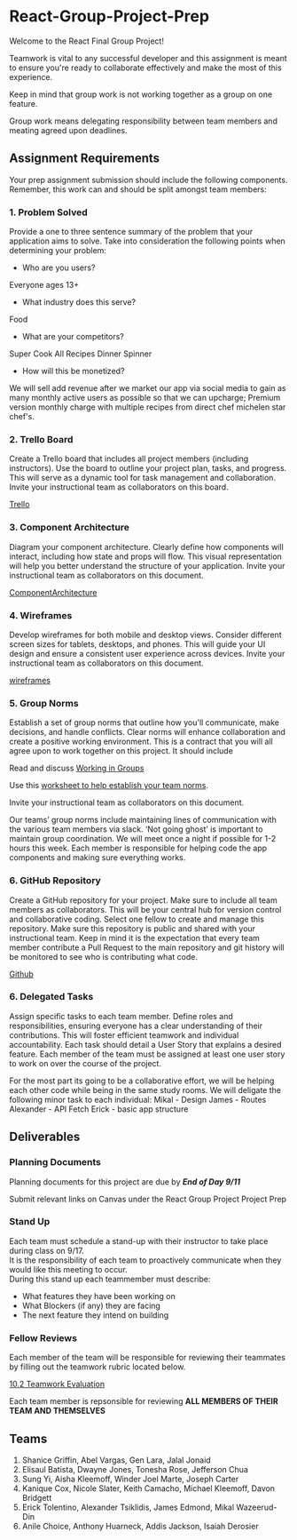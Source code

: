 # React-Group-Project-Prep

Welcome to the React Final Group Project! 
 
Teamwork is vital to any successful developer and this assignment is meant to ensure you're ready to collaborate effectively and make the most of this experience.  

Keep in mind that group work is not working together as a group on one feature.  

Group work means delegating responsibility between team members and meating agreed upon deadlines.  

## Assignment Requirements

Your prep assignment submission should include the following components.  Remember, this work can and should be split amongst team members:
### 1. Problem Solved
Provide a one to three sentence summary of the problem that your application aims to solve. Take into consideration the following points when determining your problem:
 * Who are you users? 

 Everyone ages 13+

 * What industry does this serve?

 Food

 * What are your competitors?

 Super Cook
 All Recipes Dinner Spinner

 * How will this be monetized?

 We will sell add revenue after we market our app via social media to gain as many monthly active users as possible so that we can upcharge;
 Premium version monthly charge with multiple recipes from direct chef michelen star chef's.

### 2. Trello Board
Create a Trello board that includes all project members (including instructors). Use the board to outline your project plan, tasks, and progress. This will serve as a dynamic tool for task management and collaboration.  Invite your instructional team as collaborators on this board.

[Trello](https://trello.com/b/zqt3LP9d/reverse-recipe-team)

### 3. Component Architecture
Diagram your component architecture. Clearly define how components will interact, including how state and props will flow. This visual representation will help you better understand the structure of your application.  Invite your instructional team as collaborators on this document.

[ComponentArchitecture](https://www.canva.com/design/DAFuLh8mXEE/pqvcZtVYBE5HaFpLTRetDQ/edit?ui=eyJHIjp7fX0)

### 4. Wireframes
Develop wireframes for both mobile and desktop views. Consider different screen sizes for tablets, desktops, and phones. This will guide your UI design and ensure a consistent user experience across devices.  Invite your instructional team as collaborators on this document.

[wireframes](https://miro.com/welcomeonboard/VWFrdWVEZ3F2WU1jQTVEYTJtclhPTWJ2ZVN0emRGUFh5bXdoSmhobE55cE0wR2dBdnpDcFpoQkxod2JOakx6VHwzNDU4NzY0NTYyMjI3NjQwMDI3fDI=?share_link_id=975547936049)

### 5. Group Norms
Establish a set of group norms that outline how you'll communicate, make decisions, and handle conflicts. Clear norms will enhance collaboration and create a positive working environment.  This is a contract that you will all agree upon to work together on this project.  It should include

Read and discuss [Working in Groups](./working-in-groups.md)

Use this [worksheet to help establish your team norms](https://www.ccl.org/articles/leading-effectively-articles/the-real-world-guide-to-team-norms/).

Invite your instructional team as collaborators on this document.

Our teams’ group norms include maintaining lines of communication with the various team members via slack. ‘Not going ghost’ is important to maintain group coordination. We will meet once a night if possible for 1-2 hours this week. Each member is responsible for helping code the app components and making sure everything works.


### 6. GitHub Repository
Create a GitHub repository for your project. Make sure to include all team members as collaborators. This will be your central hub for version control and collaborative coding.  Select one fellow to create and manage this repository.   Make sure this repository is public and shared with your instructional team. 
Keep in mind it is the expectation that every team member contribute a Pull Request to the main repository and git history will be monitored to see who is contributing what code.

[Github](https://github.com/Ericktolentino94/Recipe-App)

### 6. Delegated Tasks
Assign specific tasks to each team member. Define roles and responsibilities, ensuring everyone has a clear understanding of their contributions. This will foster efficient teamwork and individual accountability. Each task should detail a  User Story that explains a desired feature.  Each member of the team must be assigned at least one user story to work on over the course of the project.

For the most part its going to be a collaborative effort, we will be helping each other code while being in the same study rooms. We will deligate the following minor task to each individual:
Mikal - Design
James - Routes
Alexander - API Fetch
Erick - basic app structure


## Deliverables

### Planning Documents
Planning documents for this project are due by ***End of Day 9/11*** 

Submit relevant links on Canvas under the React Group Project Project Prep

### Stand Up 
Each team must schedule a stand-up with their instructor to take place during class on 9/17.  
It is the responsibility of each team to proactively communicate when they would like this meeting to occur.  
During this stand up each teammember must describe:
* What features they have been working on 
* What Blockers (if any) they are facing
* The next feature they intend on building

### Fellow Reviews
Each member of the team will be responsible for reviewing their teammates by filling out the teamwork rubric located below.

[10.2 Teamwork Evaluation](https://docs.google.com/forms/d/e/1FAIpQLSdunGqFbV5WOdZ98VZDUhVbdcB2u96bFfDKTRlj8plt_bDnJA/viewform)

Each team member is repsonsible for reviewing **ALL MEMBERS OF THEIR TEAM AND THEMSELVES** 
 


## Teams
1. Shanice Griffin, Abel Vargas, Gen Lara, Jalal Jonaid
2. Elisaul Batista, Dwayne Jones, Tonesha Rose, Jefferson Chua
3. Sung Yi, Aisha Kleemoff, Winder Joel Marte, Joseph Carter
4. Kanique Cox, Nicole Slater, Keith Camacho, Michael Kleemoff, Davon Bridgett
5. Erick Tolentino, Alexander Tsiklidis, James Edmond, Mikal Wazeerud-Din
6. Anile Choice, Anthony Huarneck, Addis Jackson, Isaiah Derosier


